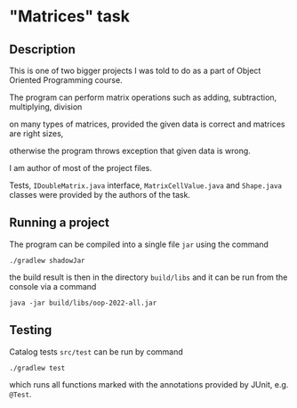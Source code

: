 # "Matrices" task

## Description

This is one of two bigger projects I was told to do as a part of Object Oriented Programming course.

The program can perform matrix operations such as adding, subtraction, multiplying, division

on many types of matrices, provided the given data is correct and matrices are right sizes,

otherwise the program throws exception that given data is wrong.

I am author of most of the project files. 

Tests, `IDoubleMatrix.java` interface, `MatrixCellValue.java` and `Shape.java` classes were provided by the authors of the task.

## Running a project

The program can be compiled into a single file `jar` using the command
```shell
./gradlew shadowJar
```
the build result is then in the directory `build/libs` and it can be run from the console via a command
```shell
java -jar build/libs/oop-2022-all.jar
```
## Testing

Catalog tests `src/test` can be run by command
```shell
./gradlew test
```
which runs all functions marked with the annotations provided
by JUnit, e.g. `@Test`.
